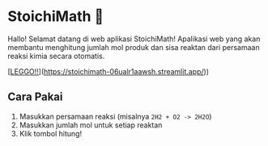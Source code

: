# StoichiMath 🔬

Hallo! Selamat datang di web aplikasi StoichiMath! Apalikasi web yang akan membantu menghitung jumlah mol produk dan sisa reaktan dari persamaan reaksi kimia secara otomatis.

[[LEGGO!!](https://static.streamlit.io/badges/streamlit_badge_black_white.svg)](https://stoichimath-06ualr1aawsh.streamlit.app/))

## Cara Pakai
1. Masukkan persamaan reaksi (misalnya `2H2 + O2 -> 2H2O`)
2. Masukkan jumlah mol untuk setiap reaktan
3. Klik tombol hitung!
